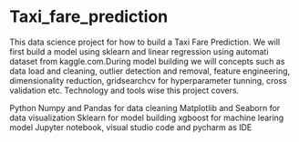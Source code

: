 # Taxi_fare_prediction
This data science project for how to build a Taxi Fare Prediction. We will first build a model using sklearn and linear regression using automati dataset from kaggle.com.During model building we will concepts such as data load and cleaning, outlier detection and removal, feature engineering, dimensionality reduction, gridsearchcv for hyperparameter tunning, cross validation etc. Technology and tools wise this project covers.

Python
Numpy and Pandas for data cleaning
Matplotlib and Seaborn for data visualization
Sklearn for model building
xgboost for machine learing model
Jupyter notebook, visual studio code and pycharm as IDE
